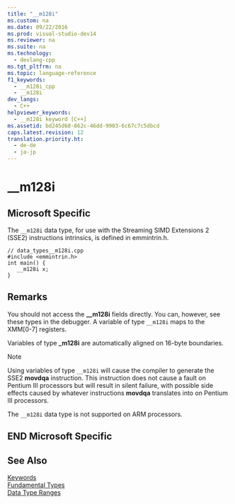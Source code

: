 ```yaml
---
title: "__m128i"
ms.custom: na
ms.date: 09/22/2016
ms.prod: visual-studio-dev14
ms.reviewer: na
ms.suite: na
ms.technology: 
  - devlang-cpp
ms.tgt_pltfrm: na
ms.topic: language-reference
f1_keywords: 
  - __m128i_cpp
  - __m128i
dev_langs: 
  - C++
helpviewer_keywords: 
  - __m128i keyword [C++]
ms.assetid: bd245d68-862c-46dd-9903-6c67c7c5dbcd
caps.latest.revision: 12
translation.priority.ht: 
  - de-de
  - ja-jp
---
```

# __m128i
## Microsoft Specific  
 The `__m128i` data type, for use with the Streaming SIMD Extensions 2 (SSE2) instructions intrinsics, is defined in emmintrin.h.  
  
```  
// data_types__m128i.cpp  
#include <emmintrin.h>  
int main() {  
   __m128i x;  
}  
```  
  
## Remarks  
 You should not access the **__m128i** fields directly. You can, however, see these types in the debugger. A variable of type `__m128i` maps to the XMM[0-7] registers.  
  
 Variables of type **_m128i** are automatically aligned on 16-byte boundaries.  
  
> [!NOTE]
>  Using variables of type `__m128i` will cause the compiler to generate the SSE2 **movdqa** instruction. This instruction does not cause a fault on Pentium III processors but will result in silent failure, with possible side effects caused by whatever instructions **movdqa** translates into on Pentium III processors.  
  
 The `__m128i` data type is not supported on ARM processors.  
  
## END Microsoft Specific  
  
## See Also  
 [Keywords](../vs140/keywords--c---.md)   
 [Fundamental Types](../vs140/fundamental-types---c---.md)   
 [Data Type Ranges](../vs140/data-type-ranges.md)